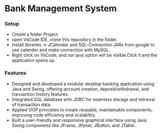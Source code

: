 # Bank Management System 

### Setup
* Create a folder Project.
* open VsCode IDE, clone this repository in the folder.
* Install libraries ->  JCalendar and SQL-Connection JARs from google to use calender and make connection with MySQL.
* Right click on VsCode, and run java option will be visible.Click it and the application opens up.
  
### Features
*	Designed and developed a modular desktop banking application using Java and Swing, offering account creation, deposit/withdrawal, and transaction history features.
*	Integrated SQL database with JDBC for seamless storage and retrieval of transaction data.
*	Applied OOP principles to create reusable, maintainable components, improving code efficiency and scalability.
*	Built a user-friendly and responsive graphical interface using Java Swing components like JFrame, JPanel, JButton, and JTable.


